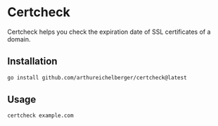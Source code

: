 # Certcheck

Certcheck helps you check the expiration date of SSL certificates of a domain.

## Installation

```bash
go install github.com/arthureichelberger/certcheck@latest
```

## Usage

```bash
certcheck example.com
```